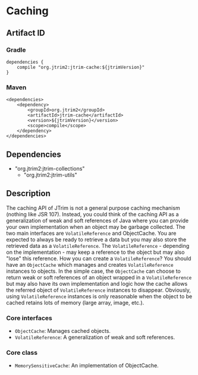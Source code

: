 Caching
=======

Artifact ID
-----------

### Gradle

    dependencies {
        compile "org.jtrim2:jtrim-cache:${jtrimVersion}"
    }

### Maven

    <dependencies>
        <dependency>
            <groupId>org.jtrim2</groupId>
            <artifactId>jtrim-cache</artifactId>
            <version>${jtrimVersion}</version>
            <scope>compile</scope>
        </dependency>
    </dependencies>


Dependencies
------------

- "org.jtrim2:jtrim-collections"
  - "org.jtrim2:jtrim-utils"


Description
-----------

The caching API of JTrim is not a general purpose caching mechanism (nothing
like JSR 107). Instead, you could think of the caching API as a generalization
of weak and soft references of Java where you can provide your own
implementation when an object may be garbage collected. The two main interfaces
are `VolatileReference` and ObjectCache. You are expected to always be ready to
retrieve a data but you may also store the retrieved data as a
`VolatileReference`. The `VolatileReference` - depending on the implementation -
may keep a reference to the object but may also "lose" this reference. How you
can create a `VolatileReference`? You should have an `ObjectCache` which manages
and creates `VolatileReference` instances to objects. In the simple case, the
`ObjectCache` can choose to return weak or soft references of an object wrapped
in a `VolatileReference` but may also have its own implementation and logic how
the cache allows the referred object of `VolatileReference` instances to
disappear. Obviously, using `VolatileReference` instances is only reasonable
when the object to be cached retains lots of memory (large array, image, etc.).

### Core interfaces

- `ObjectCache`: Manages cached objects.
- `VolatileReference`: A generalization of weak and soft references.

### Core class

- `MemorySensitiveCache`: An implementation of ObjectCache.
